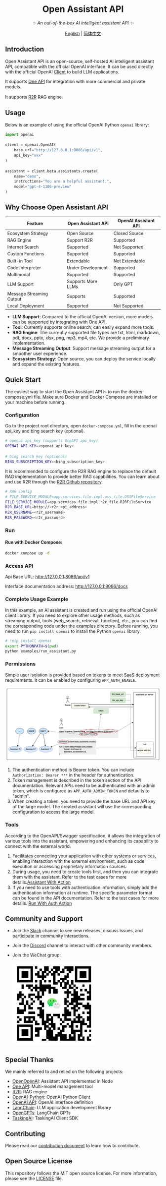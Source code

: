 <div align="center">

# Open Assistant API

_✨ An out-of-the-box AI intelligent assistant API ✨_

</div>

<p align="center">
  <a href="./README.md">English</a> |
  <a href="./README_CN.md">简体中文</a>
</p>

## Introduction

Open Assistant API is an open-source, self-hosted AI intelligent assistant API, compatible with the official OpenAI
interface. It can be used directly with the official OpenAI [Client](https://github.com/openai/openai-python) to build
LLM applications.

It supports [One API](https://github.com/songquanpeng/one-api) for integration with more commercial and private models.

It supports [R2R](https://github.com/SciPhi-AI/R2R) RAG engine。

## Usage

Below is an example of using the official OpenAI Python `openai` library:

```python
import openai

client = openai.OpenAI(
    base_url="http://127.0.0.1:8086/api/v1",
    api_key="xxx"
)

assistant = client.beta.assistants.create(
    name="demo",
    instructions="You are a helpful assistant.",
    model="gpt-4-1106-preview"
)
```

## Why Choose Open Assistant API

| Feature                  | Open Assistant API | OpenAI Assistant API |
|--------------------------|--------------------|----------------------|
| Ecosystem Strategy       | Open Source        | Closed Source        |
| RAG Engine               | Support R2R        | Supported            |
| Internet Search          | Supported          | Not Supported        |
| Custom Functions         | Supported          | Supported            |
| Built-in Tool            | Extendable         | Not Extendable       |
| Code Interpreter         | Under Development  | Supported            |
| Multimodal               | Supported          | Supported            |
| LLM Support              | Supports More LLMs | Only GPT             |
| Message Streaming Output | Supports           | Supported            |
| Local Deployment         | Supported          | Not Supported        |

- **LLM Support**: Compared to the official OpenAI version, more models can be supported by integrating with One API.
- **Tool**: Currently supports online search; can easily expand more tools.
- **RAG Engine**: The currently supported file types are txt, html, markdown, pdf, docx, pptx, xlsx, png, mp3, mp4, etc. We provide a preliminary
  implementation.
- **Message Streaming Output**: Support message streaming output for a smoother user experience.
- **Ecosystem Strategy**: Open source, you can deploy the service locally and expand the existing features.

## Quick Start

The easiest way to start the Open Assistant API is to run the docker-compose.yml file. Make sure Docker and Docker
Compose are installed on your machine before running.

### Configuration

Go to the project root directory, open `docker-compose.yml`, fill in the openai api_key and bing search key (optional).

```sh
# openai api_key (supports OneAPI api_key)
OPENAI_API_KEY=<openai_api_key>

# bing search key (optional)
BING_SUBSCRIPTION_KEY=<bing_subscription_key>
```

It is recommended to configure the R2R RAG engine to replace the default RAG implementation to provide better RAG capabilities.
You can learn about and use R2R through the [R2R Github repository](https://github.com/SciPhi-AI/R2R).

```sh
# RAG config
# FILE_SERVICE_MODULE=app.services.file.impl.oss_file.OSSFileService
FILE_SERVICE_MODULE=app.services.file.impl.r2r_file.R2RFileService
R2R_BASE_URL=http://<r2r_api_address>
R2R_USERNAME=<r2r_username>
R2R_PASSWORD=<r2r_password>
```

### Run

#### Run with Docker Compose:

 ```sh
docker compose up -d
 ```

### Access API

Api Base URL: http://127.0.0.1:8086/api/v1

Interface documentation address: http://127.0.0.1:8086/docs

### Complete Usage Example

In this example, an AI assistant is created and run using the official OpenAI client library. If you need to explore other usage methods,
such as streaming output, tools (web_search, retrieval, function), etc., you can find the corresponding code under the examples directory.
Before running, you need to run `pip install openai` to install the Python `openai` library.

```sh
# !pip install openai
export PYTHONPATH=$(pwd)
python examples/run_assistant.py
```


### Permissions
Simple user isolation is provided based on tokens to meet SaaS deployment requirements. It can be enabled by configuring `APP_AUTH_ENABLE`.

![](docs/imgs/user.png)

1. The authentication method is Bearer token. You can include `Authorization: Bearer ***` in the header for authentication.
2. Token management is described in the token section of the API documentation. Relevant APIs need to be authenticated with an admin token, which is configured as `APP_AUTH_ADMIN_TOKEN` and defaults to "admin".
3. When creating a token, you need to provide the base URL and API key of the large model. The created assistant will use the corresponding configuration to access the large model.

### Tools
According to the OpenAPI/Swagger specification, it allows the integration of various tools into the assistant, empowering and enhancing its capability to connect with the external world.

1. Facilitates connecting your application with other systems or services, enabling interaction with the external environment, such as code execution or accessing proprietary information sources.
2. During usage, you need to create tools first, and then you can integrate them with the assistant. Refer to the test cases for more details.[Assistant With Action](tests/tools/assistant_action_test.py)
3. If you need to use tools with authentication information, simply add the authentication information at runtime. The specific parameter format can be found in the API documentation. Refer to the test cases for more details. [Run With Auth Action](tests/tools/run_with_auth_action_test.py)


## Community and Support

- Join the [Slack](https://join.slack.com/t/openassistant-qbu7007/shared_invite/zt-29t8j9y12-9og5KZL6GagXTEvbEDf6UQ)
  channel to see new releases, discuss issues, and participate in community interactions.
- Join the [Discord](https://discord.gg/VfBruz4B) channel to interact with other community members.
- Join the WeChat group:

  ![](docs/imgs/wx.png)

## Special Thanks

We mainly referred to and relied on the following projects:

- [OpenOpenAI](https://github.com/transitive-bullshit/OpenOpenAI): Assistant API implemented in Node
- [One API](https://github.com/songquanpeng/one-api): Multi-model management tool
- [R2R](https://github.com/SciPhi-AI/R2R): RAG engine
- [OpenAI-Python](https://github.com/openai/openai-python): OpenAI Python Client
- [OpenAI API](https://github.com/openai/openai-openapi): OpenAI interface definition
- [LangChain](https://github.com/langchain-ai/langchain): LLM application development library
- [OpenGPTs](https://github.com/langchain-ai/opengpts): LangChain GPTs
- [TaskingAI](https://github.com/TaskingAI/TaskingAI): TaskingAI Client SDK

## Contributing

Please read our [contribution document](./docs/CONTRIBUTING.md) to learn how to contribute.

## Open Source License

This repository follows the MIT open source license. For more information, please see the [LICENSE](./LICENSE) file.
